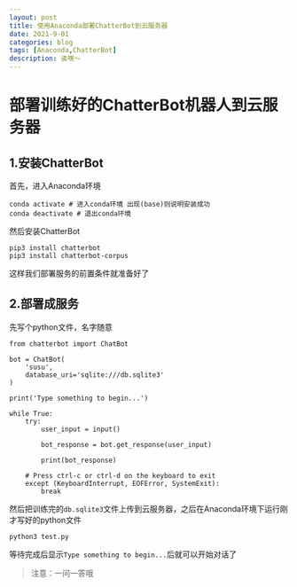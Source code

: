 ```yaml
---
layout: post
title: 使用Anaconda部署ChatterBot到云服务器
date: 2021-9-01
categories: blog
tags: [Anaconda,ChatterBot]
description: 诶嘿～
---   
```


# 部署训练好的ChatterBot机器人到云服务器
## 1.安装ChatterBot
首先，进入Anaconda环境  
```
conda activate # 进入conda环境 出现(base)则说明安装成功
conda deactivate # 退出conda环境
```  
然后安装ChatterBot  
```
pip3 install chatterbot
pip3 install chatterbot-corpus
```  
这样我们部署服务的前置条件就准备好了  
## 2.部署成服务  
先写个python文件，名字随意  
```
from chatterbot import ChatBot

bot = ChatBot(
    'susu',
    database_uri='sqlite:///db.sqlite3'
)
 
print('Type something to begin...')
 
while True:
    try:
        user_input = input()

        bot_response = bot.get_response(user_input)

        print(bot_response)

    # Press ctrl-c or ctrl-d on the keyboard to exit
    except (KeyboardInterrupt, EOFError, SystemExit):
        break
```   
然后把训练完的`db.sqlite3`文件上传到云服务器，之后在Anaconda环境下运行刚才写好的python文件  
```
python3 test.py
```  
等待完成后显示`Type something to begin...`后就可以开始对话了  
> 注意：一问一答哦